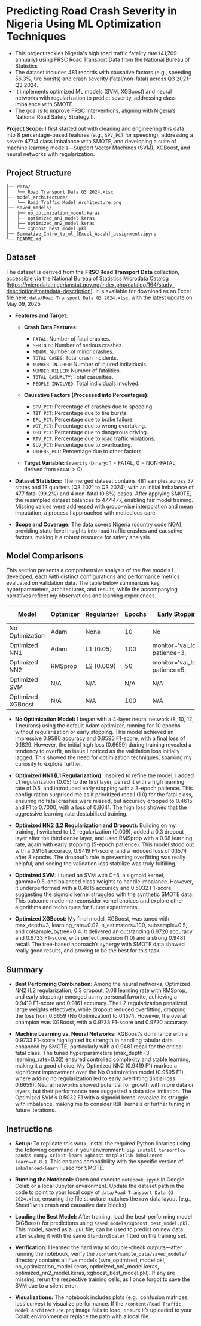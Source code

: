 # Predicting Road Crash Severity in Nigeria Using ML Optimization Techniques

- This project tackles Nigeria's high road traffic fatality rate (41,709 annually) using FRSC Road Transport Data from the National Bureau of Statistics 
- The dataset includes 481 records with causative factors (e.g., speeding 56.3%, tire bursts) and crash severity (fatal/non-fatal) across Q3 2021–Q3 2024.
- It implements optimized ML models (SVM, XGBoost) and neural networks with regularization to predict severity, addressing class imbalance with SMOTE.
- The goal is to improve FRSC interventions, aligning with Nigeria’s National Road Safety Strategy II.

**Project Scope:** I first started out with cleaning and engineering this data into 8 percentage-based features (e.g., `SPV_PCT` for speeding), addressing a severe 477:4 class imbalance with SMOTE, and developing a suite of machine learning models—Support Vector Machines (SVM), XGBoost, and neural networks with regularization.


## Project Structure

```
├── data/
│   └── Road Transport Data Q3 2024.xlsx
├── model_architecture/
│   └── Road Traffic Model Architecture.png
├── saved_models/
│   ├── no_optimization_model.keras               
│   ├── optimized_nn1_model.keras
│   ├── optimized_nn2_model.keras             
│   └── xgboost_best_model.pkl 
├── Summative_Intro_to_ml_[Excel_Asaph]_assignment.ipynb         
└── README.md                    
```


## Dataset

The dataset is derived from the **FRSC Road Transport Data** collection, accessible via the National Bureau of Statistics Microdata Catalog (https://microdata.nigerianstat.gov.ng/index.php/catalog/164/study-description#metadata-description). It is available for download as an Excel file here: `data/Road Transport Data Q3 2024.xlsx`, with the latest update on May 09, 2025

- **Features and Target:**

  - **Crash Data Features:** 
    - `FATAL`: Number of fatal crashes.
    - `SERIOUS`: Number of serious crashes.
    - `MINOR`: Number of minor crashes.
    - `TOTAL CASES`: Total crash incidents.
    - `NUMBER INJURED`: Number of injured individuals.
    - `NUMBER KILLED`: Number of fatalities.
    - `TOTAL CASUALTY`: Total casualties.
    - `PEOPLE INVOLVED`: Total individuals involved.
  
  - **Causative Factors (Processed into Percentages):**
    - `SPV_PCT`: Percentage of crashes due to speeding.
    - `TBT_PCT`: Percentage due to tire bursts.
    - `BFL_PCT`: Percentage due to brake failure.
    - `WOT_PCT`: Percentage due to wrong overtaking.
    - `DGD_PCT`: Percentage due to dangerous driving.
    - `RTV_PCT`: Percentage due to road traffic violations.
    - `SLV_PCT`: Percentage due to overloading.
    - `OTHERS_PCT`: Percentage due to other factors.
  
  - **Target Variable:** `Severity` (binary: 1 = FATAL, 0 = NON-FATAL, derived from `FATAL` > 0).
  
- **Dataset Statistics:** The merged dataset contains 481 samples across 37 states and 13 quarters (Q3 2021 to Q3 2024), with an initial imbalance of 477 fatal (99.2%) and 4 non-fatal (0.8%) cases. After applying SMOTE, the resampled dataset balances to 477:477, enabling fair model training. Missing values were addressed with group-wise interpolation and mean imputation, a process I approached with meticulous care.

- **Scope and Coverage:** The data covers Nigeria (country code NGA), providing state-level insights into road traffic crashes and causative factors, making it a robust resource for safety analysis.


## Model Comparisons

This section presents a comprehensive analysis of the five models I developed, each with distinct configurations and performance metrics evaluated on validation data. The table below summarizes key hyperparameters, architectures, and results, while the accompanying narratives reflect my observations and learning experiences.

| Model             | Optimizer    | Regularizer   | Epochs | Early Stopping | Layers (Neurons) | Learning Rate | Accuracy | F1-score | Precision | Recall | Loss  |
|-------------------|--------------|---------------|--------|----------------|------------------|---------------|----------|----------|-----------|--------|-------|
| No Optimization   | Adam         | None          | 10     | No             | 4 (8, 10, 12, 1) | Default       | 0.9580   | 0.9595   | 0.9600    | 0.9590 | 0.1829 |
| Optimized NN1     | Adam         | L1 (0.05)     | 100      | monitor='val_loss', patience=3,            | 4 (8, 10, 12, 1) | 0.5           | 0.4615   | 0.7000   | 0.5000    | 1.0000 | 0.8641 |
| Optimized NN2     | RMSprop      | L2 (0.009)    | 50      | monitor='val_loss', patience=5,            | 4 (8, 10, 12, 1) | 0.08          | 0.9161   | 0.9419   | 0.9300    | 0.9500 | 0.1574 |
| Optimized SVM     | N/A          | N/A           | N/A    | N/A            | N/A              | N/A           | 0.4615   | 0.5032   | 0.5000    | 0.5065 | N/A    |
| Optimized XGBoost | N/A          | N/A           | 100    | N/A            | N/A              | N/A           | 0.9720   | 0.9733   | 1.0000    | 0.9481 | N/A    |


- **No Optimization Model:** I began with a 4-layer neural network (8, 10, 12, 1 neurons) using the default Adam optimizer, running for 10 epochs without regularization or early stopping. This model achieved an impressive 0.9580 accuracy and 0.9595 F1-score, with a final loss of 0.1829. However, the initial high loss (0.6659) during training revealed a tendency to overfit, an issue I noticed as the validation loss initially lagged. This showed the need for optimization techniques, sparking my curiosity to explore further.

- **Optimized NN1 (L1 Regularization):** Inspired to refine the model, I added L1 regularization (0.05) to the first layer, paired it with a high learning rate of 0.5, and introduced early stopping with a 3-epoch patience. This configuration surprised me as it prioritized recall (1.0) for the fatal class, ensuring no fatal crashes were missed, but accuracy dropped to 0.4615 and F1 to 0.7000, with a loss of 0.8641. The high loss showed that the aggressive learning rate destabilized training.

- **Optimized NN2 (L2 Regularization and Dropout):** Building on my training, I switched to L2 regularization (0.009), added a 0.3 dropout layer after the third dense layer, and used RMSprop with a 0.08 learning rate, again with early stopping (5-epoch patience). This model stood out with a 0.9161 accuracy, 0.9419 F1-score, and a reduced loss of 0.1574 after 8 epochs. The dropout’s role in preventing overfitting was really helpful, and seeing the validation loss stabilize was truly fulfilling.

- **Optimized SVM:** I tuned an SVM with C=5, a sigmoid kernel, gamma=0.5, and balanced class weights to handle imbalance. However, it underperformed with a 0.4615 accuracy and 0.5032 F1-score, suggesting the sigmoid kernel struggled with the synthetic SMOTE data. This outcome made me reconsider kernel choices and explore other algorithms and techniques for future experiments.

- **Optimized XGBoost:** My final model, XGBoost, was tuned with max_depth=3, learning_rate=0.02, n_estimators=100, subsample=0.5, and colsample_bytree=0.4. It delivered an outstanding 0.9720 accuracy and 0.9733 F1-score, with perfect precision (1.0) and a strong 0.9481 recall. The tree-based approach’s synergy with SMOTE data showed really good results, and proving to be the best for this task.


## Summary

- **Best Performing Combination:** Among the neural networks, Optimized NN2 (L2 regularization, 0.3 dropout, 0.08 learning rate with RMSprop, and early stopping) emerged as my personal favorite, achieving a 0.9419 F1-score and 0.9161 accuracy. The L2 regularization penalized large weights effectively, while dropout reduced overfitting, dropping the loss from 0.6659 (No Optimization) to 0.1574. However, the overall champion was XGBoost, with a 0.9733 F1-score and 0.9720 accuracy.

- **Machine Learning vs. Neural Networks:** XGBoost’s dominance with a 0.9733 F1-score highlighted its strength in handling tabular data enhanced by SMOTE, particularly with a 0.9481 recall for the critical fatal class. The tuned hyperparameters (max_depth=3, learning_rate=0.02) ensured controlled complexity and stable learning, making it a good choice. My Optimized NN2 (0.9419 F1) marked a significant improvement over the No Optimization model (0.9595 F1), where adding no regularization led to early overfitting (initial loss 0.6659). Neural networks showed potential for growth with more data or layers, but their performance here suggested a data size limitation. The Optimized SVM’s 0.5032 F1 with a sigmoid kernel revealed its struggle with imbalance, making me to consider RBF kernels or further tuning in future iterations.


## Instructions

- **Setup:** To replicate this work, install the required Python libraries using the following command in your environment: `pip install tensorflow pandas numpy scikit-learn xgboost matplotlib imbalanced-learn==0.8.1`. This ensures compatibility with the specific version of `imbalanced-learn` I used for SMOTE.

- **Running the Notebook:** Open and execute `notebook.ipynb` in Google Colab or a local Jupyter environment. Update the dataset path in the code to point to your local copy of `data/Road Transport Data Q3 2024.xlsx`, ensuring the file structure matches the raw data layout (e.g., Sheet1 with crash and causative data blocks).

- **Loading the Best Model:** After training, load the best-performing model (XGBoost) for predictions using `saved_models/xgboost_best_model.pkl`. This model, saved as a `.pkl` file, can be used to predict on new data after scaling it with the same `StandardScaler` fitted on the training set.

- **Verification:** I learned the hard way to double-check outputs—after running the notebook, verify the `/content/sample_data/saved_models/` directory contains all five models (svm_optimized_model.pkl, no_optimization_model.keras, optimized_nn1_model.keras, optimized_nn2_model.keras, xgboost_best_model.pkl). If any are missing, rerun the respective training cells, as I once forgot to save the SVM due to a silent error.

- **Visualizations:** The notebook includes plots (e.g., confusion matrices, loss curves) to visualize performance. If the `/content/Road Traffic Model Architecture.png` image fails to load, ensure it’s uploaded to your Colab environment or replace the path with a local file.
